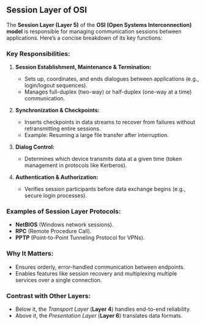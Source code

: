 ## Session Layer of OSI


The **Session Layer (Layer 5)** of the **OSI (Open Systems Interconnection) model** is responsible for managing communication sessions between applications. Here’s a concise breakdown of its key functions:

### **Key Responsibilities:**
1. **Session Establishment, Maintenance & Termination:**  
   - Sets up, coordinates, and ends dialogues between applications (e.g., login/logout sequences).  
   - Manages full-duplex (two-way) or half-duplex (one-way at a time) communication.

2. **Synchronization & Checkpoints:**  
   - Inserts checkpoints in data streams to recover from failures without retransmitting entire sessions.  
   - Example: Resuming a large file transfer after interruption.

3. **Dialog Control:**  
   - Determines which device transmits data at a given time (token management in protocols like Kerberos).

4. **Authentication & Authorization:**  
   - Verifies session participants before data exchange begins (e.g., secure login processes).

### **Examples of Session Layer Protocols:**
- **NetBIOS** (Windows network sessions).  
- **RPC** (Remote Procedure Call).  
- **PPTP** (Point-to-Point Tunneling Protocol for VPNs).  

### **Why It Matters:**
- Ensures orderly, error-handled communication between endpoints.  
- Enables features like session recovery and multiplexing multiple services over a single connection.

### **Contrast with Other Layers:**
- Below it, the *Transport Layer* (**Layer 4**) handles end-to-end reliability.  
- Above it, the *Presentation Layer* (**Layer 6**) translates data formats.


